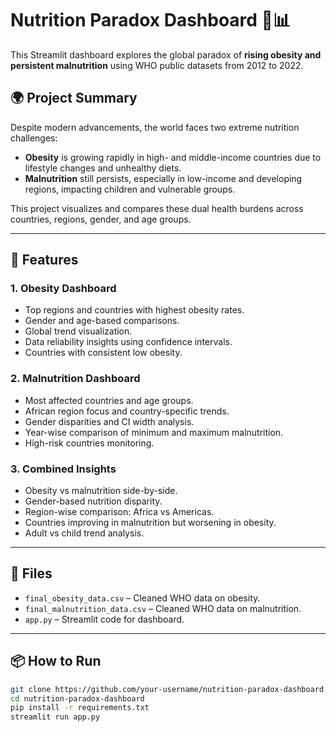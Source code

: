 # Nutrition Paradox Dashboard 🥗📊

This Streamlit dashboard explores the global paradox of **rising obesity and persistent malnutrition** using WHO public datasets from 2012 to 2022.

## 🌍 Project Summary

Despite modern advancements, the world faces two extreme nutrition challenges:

- **Obesity** is growing rapidly in high- and middle-income countries due to lifestyle changes and unhealthy diets.
- **Malnutrition** still persists, especially in low-income and developing regions, impacting children and vulnerable groups.

This project visualizes and compares these dual health burdens across countries, regions, gender, and age groups.

---

## 🚀 Features

### 1. Obesity Dashboard
- Top regions and countries with highest obesity rates.
- Gender and age-based comparisons.
- Global trend visualization.
- Data reliability insights using confidence intervals.
- Countries with consistent low obesity.

### 2. Malnutrition Dashboard
- Most affected countries and age groups.
- African region focus and country-specific trends.
- Gender disparities and CI width analysis.
- Year-wise comparison of minimum and maximum malnutrition.
- High-risk countries monitoring.

### 3. Combined Insights
- Obesity vs malnutrition side-by-side.
- Gender-based nutrition disparity.
- Region-wise comparison: Africa vs Americas.
- Countries improving in malnutrition but worsening in obesity.
- Adult vs child trend analysis.

---

## 📁 Files

- `final_obesity_data.csv` – Cleaned WHO data on obesity.
- `final_malnutrition_data.csv` – Cleaned WHO data on malnutrition.
- `app.py` – Streamlit code for dashboard.

---

## 📦 How to Run

```bash
git clone https://github.com/your-username/nutrition-paradox-dashboard.git
cd nutrition-paradox-dashboard
pip install -r requirements.txt
streamlit run app.py
